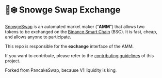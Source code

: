 # 🐶❄️ Snowge Swap Exchange


[SnowgeSwap](https://swap.snowgecoin.com/) is an automated market maker (“**AMM**”) that allows two tokens to be exchanged on the [Binance Smart Chain](https://www.binance.org/en/smartChain) (BSC). It is fast, cheap, and allows anyone to participate.

This repo is responsible for the **exchange** interface of the AMM.

If you want to contribute, please refer to the [contributing guidelines](./CONTRIBUTING.md) of this project.

Forked from PancakeSwap, because V1 liquidity is king.
